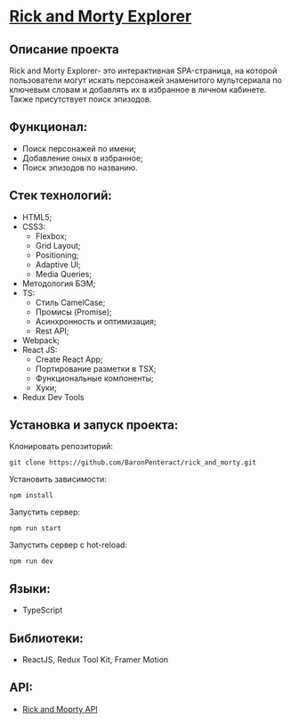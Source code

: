 # [Rick and Morty Explorer](https://baronpenteract.github.io/rick_and_morty)

## Описание проекта

Rick and Morty Explorer- это интерактивная SPA-страница, на которой пользователи могут искать персонажей знаменитого мультсериала по ключевым словам и добавлять их в избранное в личном кабинете. Также присутствует поиск эпизодов.

## Функционал:

- Поиск персонажей по имени;
- Добавление оных в избранное;
- Поиск эпизодов по названию.

## Стек технологий:

- HTML5;
- CSS3:
  - Flexbox;
  - Grid Layout;
  - Positioning;
  - Adaptive UI;
  - Media Queries;
- Методология БЭМ;
- TS:
  - Стиль CamelCase;
  - Промисы (Promise);
  - Асинхронность и оптимизация;
  - Rest API;
- Webpack;
- React JS:
  - Create React App;
  - Портирование разметки в TSX;
  - Функциональные компоненты;
  - Хуки;
- Redux Dev Tools

## Установка и запуск проекта:

Клонировать репозиторий:

    git clone https://github.com/BaronPenteract/rick_and_morty.git

Установить зависимости:

    npm install

Запустить сервер:

    npm run start

Запустить сервер с hot-reload:

    npm run dev

## Языки:

- TypeScript

## Библиотеки:

- ReactJS, Redux Tool Kit, Framer Motion

## API:

- [Rick and Moprty API](https://rickandmortyapi.com)
